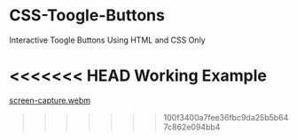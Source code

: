 # CSS-Toogle-Buttons
Interactive Toogle Buttons Using HTML and CSS Only

<<<<<<< HEAD
Working Example
=======

[screen-capture.webm](https://github.com/Shaheryarkhalid/CSS-Toogle-Buttons/assets/41621149/58d6685e-a94f-4a56-a532-86959faa9efb)
>>>>>>> 100f3400a7fee36fbc9da25b5b647c862e094bb4
